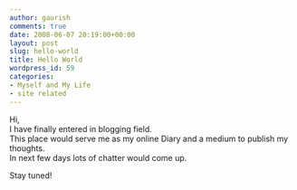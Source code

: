 ```yaml
---
author: gaurish
comments: true
date: 2008-06-07 20:19:00+00:00
layout: post
slug: hello-world
title: Hello World
wordpress_id: 59
categories:
- Myself and My Life
- site related
---
```


Hi,  
I have finally entered in blogging field.  
This place would serve me as my online Diary and a medium to publish my thoughts.  
In next few days lots of chatter would come up.  
  
Stay tuned!
